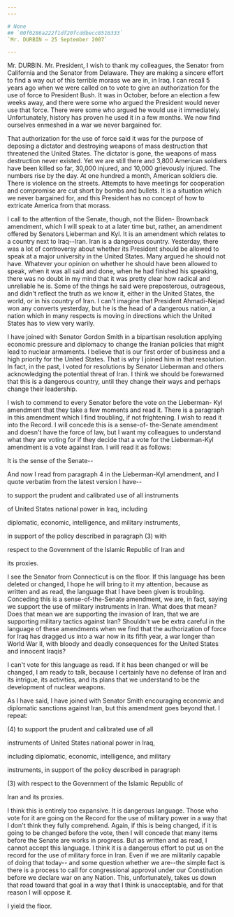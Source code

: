 ```yaml
---
---

# None
## `00f0286a222f1df20fcddbecc8516333`
`Mr. DURBIN — 25 September 2007`

---
```



Mr. DURBIN. Mr. President, I wish to thank my colleagues, the Senator 
from California and the Senator from Delaware. They are making a 
sincere effort to find a way out of this terrible morass we are in, in 
Iraq. I can recall 5 years ago when we were called on to vote to give 
an authorization for the use of force to President Bush. It was in 
October, before an election a few weeks away, and there were some who 
argued the President would never use that force. There were some who 
argued he would use it immediately. Unfortunately, history has proven 
he used it in a few months. We now find ourselves enmeshed in a war we 
never bargained for.

That authorization for the use of force said it was for the purpose 
of deposing a dictator and destroying weapons of mass destruction that 
threatened the United States. The dictator is gone, the weapons of mass 
destruction never existed. Yet we are still there and 3,800 American 
soldiers have been killed so far, 30,000 injured, and 10,000 grievously 
injured. The numbers rise by the day. At one hundred a month, American 
soldiers die. There is violence on the streets. Attempts to have 
meetings for cooperation and compromise are cut short by bombs and 
bullets. It is a situation which we never bargained for, and this 
President has no concept of how to extricate America from that morass.

I call to the attention of the Senate, though, not the Biden-
Brownback amendment, which I will speak to at a later time but, rather, 
an amendment offered by Senators Lieberman and Kyl. It is an amendment 
which relates to a country next to Iraq--Iran. Iran is a dangerous 
country. Yesterday, there was a lot of controversy about whether its 
President should be allowed to speak at a major university in the 
United States. Many argued he should not have. Whatever your opinion on 
whether he should have been allowed to speak, when it was all said and 
done, when he had finished his speaking, there was no doubt in my mind 
that it was pretty clear how radical and unreliable he is. Some of the 
things he said were preposterous, outrageous, and didn't reflect the 
truth as we know it, either in the United States, the world, or in his 
country of Iran. I can't imagine that President Ahmadi-Nejad won any 
converts yesterday, but he is the head of a dangerous nation, a nation 
which in many respects is moving in directions which the United States 
has to view very warily.

I have joined with Senator Gordon Smith in a bipartisan resolution 
applying economic pressure and diplomacy to change the Iranian policies 
that might lead to nuclear armaments. I believe that is our first order 
of business and a high priority for the United States. That is why I 
joined him in that resolution. In fact, in the past, I voted for 
resolutions by Senator Lieberman and others acknowledging the potential 
threat of Iran. I think we should be forewarned that this is a 
dangerous country, until they change their ways and perhaps change 
their leadership.

I wish to commend to every Senator before the vote on the Lieberman-
Kyl amendment that they take a few moments and read it. There is a 
paragraph in this amendment which I find troubling, if not frightening. 
I wish to read it into the Record. I will concede this is a sense-of-
the-Senate amendment and doesn't have the force of law, but I want my 
colleagues to understand what they are voting for if they decide that a 
vote for the Lieberman-Kyl amendment is a vote against Iran. I will 
read it as follows:




 It is the sense of the Senate--


And now I read from paragraph 4 in the Lieberman-Kyl amendment, and I 
quote verbatim from the latest version I have--



 to support the prudent and calibrated use of all instruments 


 of United States national power in Iraq, including 


 diplomatic, economic, intelligence, and military instruments, 


 in support of the policy described in paragraph (3) with 


 respect to the Government of the Islamic Republic of Iran and 


 its proxies.


I see the Senator from Connecticut is on the floor. If this language 
has been deleted or changed, I hope he will bring to it my attention, 
because as written and as read, the language that I have been given is 
troubling. Conceding this is a sense-of-the-Senate amendment, we are, 
in fact, saying we support the use of military instruments in Iran. 
What does that mean? Does that mean we are supporting the invasion of 
Iran, that we are supporting military tactics against Iran? Shouldn't 
we be extra careful in the language of these amendments when we find 
that the authorization of force for Iraq has dragged us into a war now 
in its fifth year, a war longer than World War II, with bloody and 
deadly consequences for the United States and innocent Iraqis?

I can't vote for this language as read. If it has been changed or 
will be changed, I am ready to talk, because I certainly have no 
defense of Iran and its intrigue, its activities, and its plans that we 
understand to be the development of nuclear weapons.

As I have said, I have joined with Senator Smith encouraging economic 
and diplomatic sanctions against Iran, but this amendment goes beyond 
that. I repeat:




 (4) to support the prudent and calibrated use of all 


 instruments of United States national power in Iraq, 


 including diplomatic, economic, intelligence, and military 


 instruments, in support of the policy described in paragraph 


 (3) with respect to the Government of the Islamic Republic of 


 Iran and its proxies.


I think this is entirely too expansive. It is dangerous language. 
Those who vote for it are going on the Record for the use of military 
power in a way that I don't think they fully comprehend. Again, if this 
is being changed, if it is going to be changed before the vote, then I 
will concede that many items before the Senate are works in progress. 
But as written and as read, I cannot accept this language. I think it 
is a dangerous effort to put us on the record for the use of military 
force in Iran. Even if we are militarily capable of doing that today--
and some question whether we are--the simple fact is there is a process 
to call for congressional approval under our Constitution before we 
declare war on any Nation. This, unfortunately, takes us down that road 
toward that goal in a way that I think is unacceptable, and for that 
reason I will oppose it.

I yield the floor.